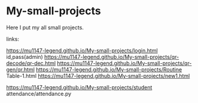 # My-small-projects
Here I put my all small projects.

links:

https://mu1147-legend.github.io/My-small-projects/login.html  id,pass(admin)
https://mu1147-legend.github.io/My-small-projects/qr-decode/qr-dec.html
https://mu1147-legend.github.io/My-small-projects/qr-gen/qr.html
https://mu1147-legend.github.io/My-small-projects/Routine Table-1.html
https://mu1147-legend.github.io/My-small-projects/new1.html

https://mu1147-legend.github.io/My-small-projects/student attendance/attendance.py
